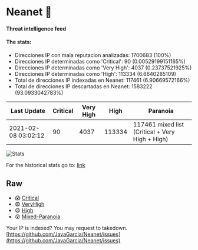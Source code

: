 # Neanet :hocho:
#### Threat intelligence feed
#### The stats:

- Direcciones IP con mala reputacion analizadas: 1700683 (100%)
- Direcciones IP determinadas como 'Critical':  90 (0.00529199151165%)
- Direcciones IP determinadas como 'Very High':  4037 (0.23737521925%)
- Direcciones IP determinadas como 'High':  113334 (6.6640285109)
- Total de direcciones IP indexadas en Neanet:  117461 (6.90669572166%)
- Total de direcciones IP descartadas en Neanet:  1583222 (93.0933042783%)

| Last Update | Critical | Very High | High | Paranoia |
| --- | --- | --- | --- | --- |
| 2021-02-08 03:02:12 | 90 | 4037 | 113334 | 117461 mixed list (Critical + Very High + High)|

![Stats](https://docs.google.com/spreadsheets/d/e/2PACX-1vSnaNMIXVabIpDJjufMlzH7poXnshF3mgd8Is1g9ytUEzVsP5my4Trn8f-xkoLLQ38xpL3HtmUexLo6/pubchart?oid=501124687&format=image)

For the historical stats go to: [link](/stats.csv)
## Raw
- :scream: [Critical](https://raw.githubusercontent.com/JavaGarcia/Neanet/master/blacklists/neanet_critical.txt)
- :fearful: [VeryHigh](https://raw.githubusercontent.com/JavaGarcia/Neanet/master/blacklists/neanet_veryHigh.txtt)
- :frowning: [High](https://raw.githubusercontent.com/JavaGarcia/Neanet/master/blacklists/neanet_high.txt)
- :dizzy_face: [Mixed-Paranoia](https://raw.githubusercontent.com/JavaGarcia/Neanet/master/blacklists/neanet_all.txt)


Your IP is indexed? You may request to takedown. [https://github.com/JavaGarcia/Neanet/issues](https://github.com/JavaGarcia/Neanet/issues)









































































































































































































































































































































































































































































































































































































































































































































































































































































































































































































































































































































































































































































































































































































































































































































































































































































































































































































































































































































































































































































































































































































































































































































































































































































































































































































































































































































































































































































































































































































































































































































































































































































































































































































































































































































































































































































































































































































































































































































































































































































































































































































